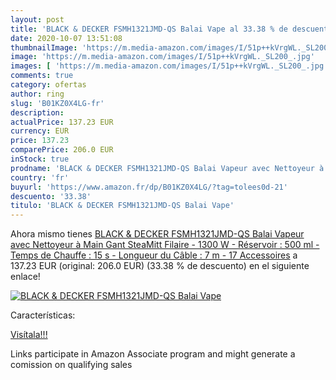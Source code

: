 ```yaml
---
layout: post
title: 'BLACK & DECKER FSMH1321JMD-QS Balai Vape al 33.38 % de descuento'
date: 2020-10-07 13:51:08
thumbnailImage: 'https://m.media-amazon.com/images/I/51p++kVrgWL._SL200_.jpg'
image: 'https://m.media-amazon.com/images/I/51p++kVrgWL._SL200_.jpg'
images: [ 'https://m.media-amazon.com/images/I/51p++kVrgWL._SL200_.jpg' ]
comments: true
category: ofertas
author: ring
slug: 'B01KZ0X4LG-fr'
description:
actualPrice: 137.23 EUR
currency: EUR
price: 137.23
comparePrice: 206.0 EUR
inStock: true
prodname: 'BLACK & DECKER FSMH1321JMD-QS Balai Vapeur avec Nettoyeur à Main Gant SteaMitt Filaire - 1300 W - Réservoir : 500 ml - Temps de Chauffe : 15 s - Longueur du Câble : 7 m - 17 Accessoires'
country: 'fr'
buyurl: 'https://www.amazon.fr/dp/B01KZ0X4LG/?tag=tolees0d-21'
descuento: '33.38'
titulo: 'BLACK & DECKER FSMH1321JMD-QS Balai Vape'
---
```


Ahora mismo tienes [BLACK & DECKER FSMH1321JMD-QS Balai Vapeur avec Nettoyeur à Main Gant SteaMitt Filaire - 1300 W - Réservoir : 500 ml - Temps de Chauffe : 15 s - Longueur du Câble : 7 m - 17 Accessoires](https://www.amazon.fr/dp/B01KZ0X4LG/?tag=tolees0d-21) a 137.23 EUR (original: 206.0 EUR) (33.38 %  de descuento) en el siguiente enlace!

[![BLACK & DECKER FSMH1321JMD-QS Balai Vape](https://m.media-amazon.com/images/I/51p++kVrgWL._SL200_.jpg)](https://www.amazon.fr/dp/B01KZ0X4LG/?tag=tolees0d-21)

Características:


[Visítala!!!](https://www.amazon.fr/dp/B01KZ0X4LG/?tag=tolees0d-21)

Links participate in Amazon Associate program and might generate a comission on qualifying sales
